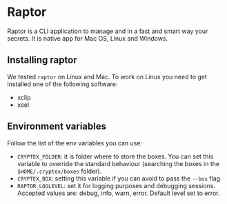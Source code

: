 # Raptor
Raptor is a CLI application to manage and in a fast and smart way your secrets. It is native app for Mac OS, Linux and Windows.

## Installing raptor

We tested `raptor` on Linux and Mac. To work on Linux you need to get installed one of the following software:
- xclip
- xsel

## Environment variables
Follow the list of the env variables you can use:
- `CRYPTEX_FOLDER`: it is folder where to store the boxes. You can set this variable to override the standard behaviour (searching the boxes in the `$HOME/.cryptex/boxes` folder).
- `CRYPTEX_BOX`: setting this variable if you can avoid to pass the `--box` flag
- `RAPTOR_LOGLEVEL`: set it for logging purposes and debugging sessions. Accepted values are: debug, info, warn, error. Default level set to error.
